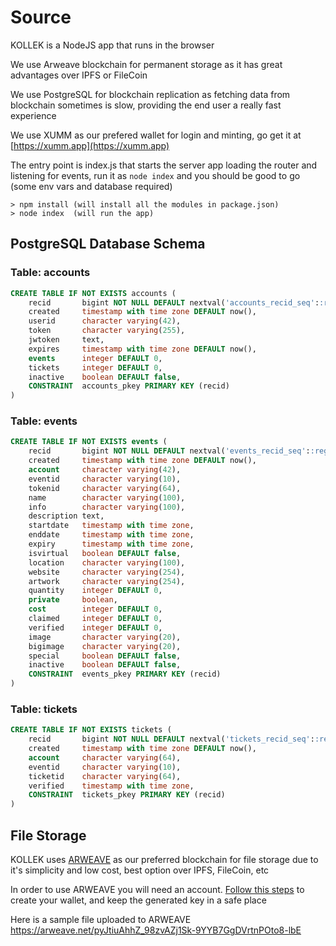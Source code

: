 # Source

KOLLEK is a NodeJS app that runs in the browser

We use Arweave blockchain for permanent storage as it has great advantages over IPFS or FileCoin

We use PostgreSQL for blockchain replication as fetching data from blockchain sometimes is slow, providing the end user a really fast experience

We use XUMM as our prefered wallet for login and minting, go get it at [https://xumm.app](https://xumm.app)

The entry point is index.js that starts the server app loading the router and listening for events, run it as `node index` and you should be good to go (some env vars and database required)

```
> npm install (will install all the modules in package.json)
> node index  (will run the app)
```

## PostgreSQL Database Schema

### Table: accounts

```sql
CREATE TABLE IF NOT EXISTS accounts (
    recid       bigint NOT NULL DEFAULT nextval('accounts_recid_seq'::regclass),
    created     timestamp with time zone DEFAULT now(),
    userid      character varying(42),
    token       character varying(255),
    jwtoken     text,
    expires     timestamp with time zone DEFAULT now(),
    events      integer DEFAULT 0,
    tickets     integer DEFAULT 0,
    inactive    boolean DEFAULT false,
    CONSTRAINT  accounts_pkey PRIMARY KEY (recid)
)
```

### Table: events

```sql
CREATE TABLE IF NOT EXISTS events (
    recid       bigint NOT NULL DEFAULT nextval('events_recid_seq'::regclass),
    created     timestamp with time zone DEFAULT now(),
    account     character varying(42),
    eventid     character varying(10),
    tokenid     character varying(64),
    name        character varying(100),
    info        character varying(100),
    description text,
    startdate   timestamp with time zone,
    enddate     timestamp with time zone,
    expiry      timestamp with time zone,
    isvirtual   boolean DEFAULT false,
    location    character varying(100),
    website     character varying(254),
    artwork     character varying(254),
    quantity    integer DEFAULT 0,
    private     boolean,
    cost        integer DEFAULT 0,
    claimed     integer DEFAULT 0,
    verified    integer DEFAULT 0,
    image       character varying(20),
    bigimage    character varying(20),
    special     boolean DEFAULT false,
    inactive    boolean DEFAULT false,
    CONSTRAINT  events_pkey PRIMARY KEY (recid)
)
```

### Table: tickets

```sql
CREATE TABLE IF NOT EXISTS tickets (
    recid       bigint NOT NULL DEFAULT nextval('tickets_recid_seq'::regclass),
    created     timestamp with time zone DEFAULT now(),
    account     character varying(64),
    eventid     character varying(10),
    ticketid    character varying(64),
    verified    timestamp with time zone,
    CONSTRAINT  tickets_pkey PRIMARY KEY (recid)
)
```

## File Storage

KOLLEK uses [ARWEAVE](https://www.arweave.org/) as our preferred blockchain for file storage due to it's simplicity and low cost, best option over IPFS, FileCoin, etc

In order to use ARWEAVE you will need an account. [Follow this steps](https://docs.arweave.org/info/wallets/generating-cold-wallet) to create your wallet, and keep the generated key in a safe place

Here is a sample file uploaded to ARWEAVE https://arweave.net/pyJtiuAhhZ_98zvAZj1Sk-9YYB7GgDVrtnPOto8-lbE

